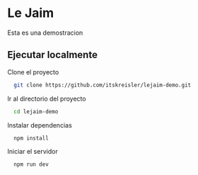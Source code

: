 # Le Jaim

Esta es una demostracion



## Ejecutar localmente

Clone el proyecto

```bash
  git clone https://github.com/itskreisler/lejaim-demo.git
```

Ir al directorio del proyecto

```bash
  cd lejaim-demo
```

Instalar dependencias

```bash
  npm install
```

Iniciar el servidor

```bash
  npm run dev
```

